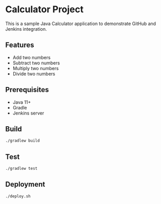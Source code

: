 # Calculator Project

This is a sample Java Calculator application to demonstrate GitHub and Jenkins integration.

## Features
- Add two numbers
- Subtract two numbers
- Multiply two numbers
- Divide two numbers

## Prerequisites
- Java 11+
- Gradle
- Jenkins server

## Build
```bash
./gradlew build
```

## Test
```bash
./gradlew test
```

## Deployment
```bash
./deploy.sh
```